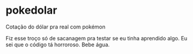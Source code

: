 # pokedolar
Cotação do dólar pra real com pokémon

Fiz esse troço só de sacanagem pra testar se eu tinha aprendido algo.
Eu sei que o código tá horroroso.
Bebe água.
